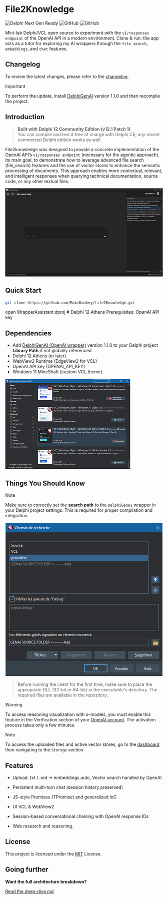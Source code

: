 # File2Knowledge
![Delphi Next Gen Ready](https://img.shields.io/badge/Delphi--Next--Gen-ready-brightgreen)
![GitHub](https://img.shields.io/badge/IDE%20Version-Delphi%2012-yellow)
![GitHub](https://img.shields.io/badge/Updated%20on%20June%2014,%202025-blue)

Mini-lab Delphi/VCL open source to experiment with the `v1/responses endpoint` of the OpenAI API in a modern environment. 
Clone & run: the app acts as a tutor for exploring my AI wrappers through the `file_search`, `embeddings`, and `chat` features.

## Changelog

To review the latest changes, please refer to the [changelog](https://github.com/MaxiDonkey/file2knowledge/blob/main/Changelog.md).

>[!IMPORTANT]
> To perform the update, install [DelphiGenAI](https://github.com/MaxiDonkey/DelphiGenAI) version 1.1.0 and then recompile the project.

## Introduction

> **Built with Delphi 12 Community Edition (v12.1 Patch 1)**  
>You can compile and test it free of charge with Delphi CE; any recent commercial Delphi edition works as well.

File2knowledge was designed to provide a concrete implementation of the OpenAI API’s `v1/responses endpoint` (necessary for the agentic approach).
Its main goal: to demonstrate how to leverage advanced file search (file_search) features and the use of vector stores to enhance the semantic processing of documents.
This approach enables more contextual, relevant, and intelligent responses when querying technical documentation, source code, or any other textual files.

![Preview](https://github.com/MaxiDonkey/file2knowledge/blob/main/Images/F2KAni.gif?raw=true "Preview")

## Quick Start

```bash
git clone https://github.com/MaxiDonkey/file2Knowledge.git
```
open WrapperAssistant.dproj     # Delphi 12 Athens
Prerequisites: OpenAI API key

## Dependencies
- Add [DelphiGenAI (OpenAI wrapper)](https://github.com/MaxiDonkey/DelphiGenAI) version 1.1.0 to your Delphi project **Library Path** if not globally referenced
- Delphi 12 Athens (or later)
- WebView2 Runtime (EdgeView2 for VCL)
- OpenAI API key (OPENAI_API_KEY)
- Windows 11 MineShaft (custom VCL theme)

![Preview](https://github.com/MaxiDonkey/SynkFlowAI/blob/main/Images/themis.png?raw=true "Preview")

## Things You Should Know



>[!NOTE]
> Make sure to correctly set the **search path** to the `DelphiGenAI` wrapper in your Delphi project settings. This is required for proper compilation and integration.

![Preview](https://github.com/MaxiDonkey/file2knowledge/blob/main/Images/Genai_path.png?raw=true "Preview")

>Before running the client for the first time, make sure to place the appropriate DLL (32-bit or 64-bit) in the executable's directory. The required files are available in the repository.

>[!WARNING]
>To access reasoning visualization with o-models, you must enable this feature in the Verification section of your [OpenAI account](https://platform.openai.com/settings/organization/general). The activation process takes only a few minutes.

>[!NOTE]
>To access the uploaded files and active vector stores, go to the [dashboard](https://platform.openai.com/logs) then navigating to the `Storage` section.

## Features

- Upload .txt / .md → embeddings auto, Vector search handled by OpenAI

- Persistent multi-turn chat (session history preserved)

- JS-style Promises (TPromise<T>) and generalized IoC

- UI VCL & WebView2

- Session-based conversational chaining with OpenAI response IDs

- Web research and reasoning.

## License

This project is licensed under the [MIT](https://choosealicense.com/licenses/mit/) License.

## Going further

**Want the full architecture breakdown?**  

[Read the deep-dive.md](https://github.com/MaxiDonkey/file2knowledge/blob/main/deep-dive.md)
